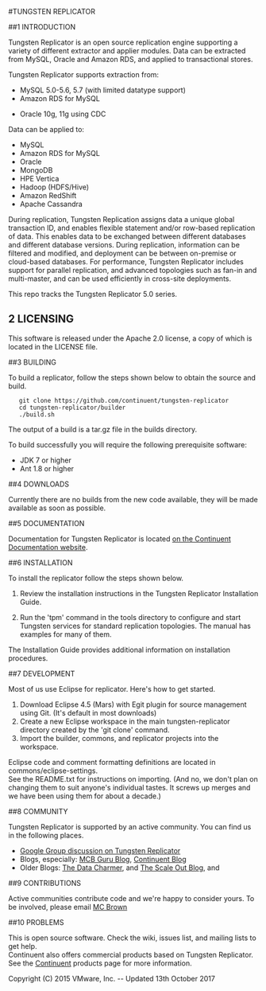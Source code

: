 #TUNGSTEN REPLICATOR

##1 INTRODUCTION

Tungsten Replicator is an open source replication engine supporting a variety of different extractor and applier modules. 
Data can be extracted from MySQL, Oracle and Amazon RDS, and applied to transactional stores.

Tungsten Replicator supports extraction from:

* MySQL 5.0-5.6, 5.7 (with limited datatype support)
* Amazon RDS for MySQL
+ Oracle 10g, 11g using CDC

Data can be applied to:

* MySQL
* Amazon RDS for MySQL
* Oracle
* MongoDB
* HPE Vertica
* Hadoop (HDFS/Hive)
* Amazon RedShift
* Apache Cassandra

During replication, Tungsten Replication assigns data a unique global transaction ID, and enables flexible statement 
and/or row-based replication of data. This enables data to be exchanged between different databases and different database 
versions. During replication, information can be filtered and modified, and deployment can be between on-premise or 
cloud-based databases. For performance, Tungsten Replicator includes support for parallel replication, and advanced 
topologies such as fan-in and multi-master, and can be used efficiently in cross-site deployments.

This repo tracks the Tungsten Replicator 5.0 series. 

## 2 LICENSING

This software is released under the Apache 2.0 license, a copy of which is located in the LICENSE file.  

##3 BUILDING

To build a replicator, follow the steps shown below to obtain the source and build. 

       git clone https://github.com/continuent/tungsten-replicator
       cd tungsten-replicator/builder
       ./build.sh

The output of a build is a tar.gz file in the builds directory. 

To build successfully you will require the following prerequisite software: 

* JDK 7 or higher
* Ant 1.8 or higher

##4 DOWNLOADS

Currently there are no builds from the new code available, they will be made available as soon as possible.

##5 DOCUMENTATION

Documentation for Tungsten Replicator is located [on the Continuent Documentation website](http://docs.continuent.com/tungsten-replicator-5.2-oss/index.html).

##6 INSTALLATION

To install the replicator follow the steps shown below. 

1. Review the installation instructions in the Tungsten Replicator Installation Guide.  

2. Run the 'tpm' command in the tools directory to configure and start
  Tungsten services for standard replication topologies. The manual
  has examples for many of them.

The Installation Guide provides additional information on installation
procedures. 

##7 DEVELOPMENT

Most of us use Eclipse for replicator.  Here's how to get started. 

1. Download Eclipse 4.5 (Mars) with Egit plugin for source management using Git. (It's default in most downloads)
2. Create a new Eclipse workspace in the main tungsten-replicator directory created by the 'git clone' command. 
3. Import the builder, commons, and replicator projects into the workspace. 

Eclipse code and comment formatting definitions are located in commons/eclipse-settings.  
See the README.txt for instructions on importing.  (And no, we don't plan on changing them to suit anyone's individual 
tastes.  It screws up merges and we have been using them for about a decade.)

##8 COMMUNITY

Tungsten Replicator is supported by an active community.  You can find us in the following places. 

* [Google Group discussion on Tungsten Replicator](http://groups.google.com/group/tungsten-replicator-discuss)
* Blogs, especially: [MCB Guru Blog](http://mcb.guru), [Continuent Blog](https://www.continuent.com/blog/)
* Older Blogs: [The Data Charmer](http://datacharmer.blogspot.com/), and [The Scale Out Blog](http://scale-out-blog.blogspot.com/), and 

##9 CONTRIBUTIONS

Active communities contribute code and we're happy to consider yours. To be involved, please email [MC Brown](mailto:mc.brown@continuent.com)

##10 PROBLEMS

This is open source software. Check the wiki, issues list, and mailing lists to get help.  
Continuent also offers commercial products based on Tungsten Replicator.  See the 
[Continuent](http://www.continuent.com/solutions) 
products page for more information. 

Copyright (C) 2015 VMware, Inc. -- Updated 13th October 2017


